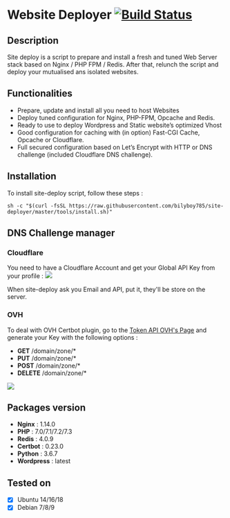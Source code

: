 # Website Deployer [![Build Status](https://travis-ci.org/bilyboy785/site-deployer.svg?branch=master)](https://travis-ci.org/bilyboy785/site-deployer)

## Description
Site deploy is a script to prepare and install a fresh and tuned Web Server stack based on Nginx / PHP FPM / Redis. After that, relunch the script and deploy your mutualised ans isolated websites.

## Functionalities
 - Prepare, update and install all you need to host Websites
 - Deploy tuned configuration for Nginx, PHP-FPM, Opcache and Redis.
 - Ready to use to deploy Wordpress and Static website’s optimized Vhost
 - Good configuration for caching with (in option) Fast-CGI Cache, Opcache or Cloudflare. 
 - Full secured configuration based on Let’s Encrypt with HTTP or DNS challenge (included Cloudflare DNS challenge).

## Installation
To install site-deploy script, follow these steps :
```
sh -c "$(curl -fsSL https://raw.githubusercontent.com/bilyboy785/site-deployer/master/tools/install.sh)"
```
  
## DNS Challenge manager
### Cloudflare
You need to have a Cloudflare Account and get your Global API Key from your profile :
![](https://i.imgur.com/02gzqvR.png)

When site-deploy ask you Email and API, put it, they'll be store on the server.

### OVH
To deal with OVH Certbot plugin, go to the [Token API OVH's Page](https://api.ovh.com/createToken/) and generate your Key with the following options :
 * **GET** /domain/zone/*
 * **PUT** /domain/zone/*
 * **POST** /domain/zone/*
 * **DELETE** /domain/zone/*

![](https://i.imgur.com/WfE0WcV.png)


## Packages version
 - **Nginx** : 1.14.0
 - **PHP** : 7.0/7.1/7.2/7.3
 - **Redis** : 4.0.9
 - **Certbot** : 0.23.0
 - **Python** : 3.6.7
 - **Wordpress** : latest

## Tested on
 - [X] Ubuntu 14/16/18
 - [X] Debian 7/8/9
